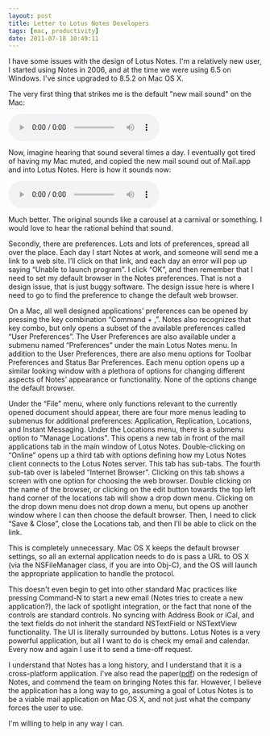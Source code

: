 ```yaml
---
layout: post
title: Letter to Lotus Notes Developers
tags: [mac, productivity]
date: 2011-07-18 10:49:11
---
```


I have some issues with the design of Lotus Notes. I'm a relatively new user, I started using Notes in 2006, and at the time we were using 6.5 on Windows. I've since upgraded to 8.5.2 on Mac OS X. 

The very first thing that strikes me is the default "new mail sound" on the Mac:

<audio controls="controls">
  <source src="/media/Lotus_New_Mail.ogg" type="audio/ogg" />
  <source src="/media/Lotus_New_Mail.mp3" type="audio/mp3" />
  Your browser does not support the audio element.
</audio>

Now, imagine hearing that sound several times a day. I eventually got tired of having my Mac muted, and copied the new mail sound out of Mail.app and into Lotus Notes. Here is how it sounds now:  

<audio controls="controls">
  <source src="/media/Mac_New_Mail.ogg" type="audio/ogg" />
  <source src="/media/Mac_New_Mail.mp3" type="audio/mp3" />
  Your browser does not support the audio element.
</audio>

Much better. The original sounds like a carousel at a carnival or something. I would love to hear the rational behind that sound.

Secondly, there are preferences. Lots and lots of preferences, spread all over the place. Each day I start Notes at work, and someone will send me a link to a web site. I’ll click on that link, and each day an error will pop up saying “Unable to launch program”. I click “OK”, and then remember that I need to set my default browser in the Notes preferences. That is not a design issue, that is just buggy software. The design issue here is where I need to go to find the preference to change the default web browser.

On a Mac, all well designed applications’ preferences can be opened by pressing the key combination “Command + ,”. Notes also recognizes that key combo, but only opens a subset of the available preferences called “User Preferences”. The User Preferences are also available under a submenu named “Preferences” under the main Lotus Notes menu. In addition to the User Preferences, there are also menu options for Toolbar Preferences and Status Bar Preferences. Each menu option opens up a similar looking window with a plethora of options for changing different aspects of Notes’ appearance or functionality. None of the options change the default browser.

Under the “File” menu, where only functions relevant to the currently opened document should appear, there are four more menus leading to submenus for additional preferences: Application, Replication, Locations, and Instant Messaging. Under the Locations menu, there is a submenu option to "Manage Locations". This opens a new tab in front of the mail applications tab in the main window of Lotus Notes. Double-clicking on “Online” opens up a third tab with options defining how my Lotus Notes client connects to the Lotus Notes server. This tab has sub-tabs. The fourth sub-tab over is labeled “Internet Browser”. Clicking on this tab shows a screen with one option for choosing the web browser. Double clicking on the name of the browser, or clicking on the edit button towards the top left hand corner of the locations tab will show a drop down menu. Clicking on the drop down menu does not drop down a menu, but opens up another window where I can then choose the default browser. Then, I need to click “Save & Close”, close the Locations tab, and then I’ll be able to click on the link.

This is completely unnecessary. Mac OS X keeps the default browser settings, so all an external application needs to do is pass a URL to OS X (via the NSFileManager class, if you are into Obj-C), and the OS will launch the appropriate application to handle the protocol.

This doesn't even begin to get into other standard Mac practices like pressing Command-N to start a new email (Notes tries to create a new application?), the lack of spotlight integration, or the fact that none of the controls are standard controls. No syncing with Address Book or iCal, and the text fields do not inherit the standard NSTextField or NSTextView functionality. The UI is literally surrounded by buttons. Lotus Notes is a very powerful application, but all I want to do is check my email and calendar. Every now and again I use it to send a time-off request. 

I understand that Notes has a long history, and I understand that it is a cross-platform application. I've also read the paper([pdf][1]) on the redesign of Notes, and commend the team on bringing Notes this far. However, I believe the application has a long way to go, assuming a goal of Lotus Notes is to be a viable mail application on Mac OS X, and not just what the company forces the user to use. 

I'm willing to help in any way I can.

[1]: http://www.notesdesignblog.com/NotesDesignBlog/NDBlog.nsf/dx/cs148-comstock2.pdf/$file/cs148-comstock2.pdf
